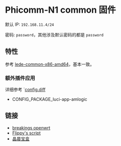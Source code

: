 # Phicomm-N1 common 固件

默认 IP: `192.168.11.4/24`

密码: `password`，其他涉及默认密码的都是 `password`

## 特性

参考 [lede-common-x86-amd64](../lede-common-x86-amd64/README.md)，基本一致。

### 额外插件应用

详细参考 `[config.diff](config.diff)

- CONFIG_PACKAGE_luci-app-amlogic

## 链接

- [breakings openwrt](https://github.com/breakings/OpenWrt)
- [Flippy's script](https://github.com/unifreq/openwrt_packit)
- [晶晨宝盒](https://github.com/ophub/luci-app-amlogic)
